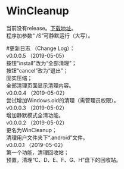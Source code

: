# WinCleanup
当前没有release。[下载地址](https://github.com/Nekori/WinCleanup/releases)。  <br/>
程序加参数“ /S”可静默运行（大写）。

#更新日志	（Change Log）：<br/>
v0.0.0.5	（2019-05-05）<br/>
	按钮“install”改为“全部清理”；<br/>
	按钮“cancel”改为“退出”；<br/>
	固实压缩；<br/>
	全部清理页面显示清理内容。<br/>
v0.0.0.4	（2019-05-02）<br/>
	尝试增加Windows.old的清理（需管理员权限）。<br/>
v0.0.0.3	（2019-05-02）<br/>
	增加静默模式全清功能。<br/>
v0.0.0.2	（2019-05-02）<br/>
	更名为WinCleanup；<br/>
	清理用户文件夹下“.android”文件。<br/>
v0.0.0.1	（2019-05-02）<br/>
	第一个功能，清理回收站；<br/>
		预置，清理“C、D、E、F、G、H”盘下的回收站。